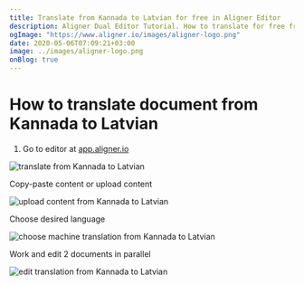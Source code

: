 ```yaml
---
title: Translate from Kannada to Latvian for free in Aligner Editor
description: Aligner Dual Editor Tutorial. How to translate for free from Kannada to Latvian. Aligner is multilingual document management platform. 
ogImage: "https://www.aligner.io/images/aligner-logo.png"
date: 2020-05-06T07:09:21+03:00
image: ../images/aligner-logo.png
onBlog: true
---
```


# How to translate document from Kannada to Latvian

1. Go to editor at [app.aligner.io](https://app.aligner.io "Aligner App web page")

![translate from Kannada to Latvian](../aligner-blank-editor.png "translate from Kannada to Latvian")

Copy-paste content or upload content

![upload content from Kannada to Latvian](../aligner-uploaded-document.png "upload content from Kannada to Latvian")

Choose desired language

![choose machine translation from Kannada to Latvian](../aligner-language-dropdown.png "choose machine translation from Kannada to Latvian")

Work and edit 2 documents in parallel

![edit translation from Kannada to Latvian](../aligner-double-sitded-editor.png "edit translation from Kannada to Latvian")


